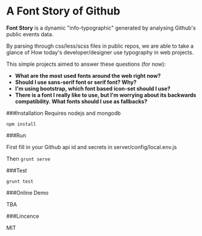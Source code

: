 A Font Story of Github
========================

**Font Story** is a dynamic "info-typographic" generated by analysing Github's public events data.

By parsing through css/less/scss files in public repos, we are able to take a glance of How today's developer/designer use typography in web projects.

This simple projects aimed to answer these questions (for now):

- **What are the most used fonts around the web right now?**
- **Should I use sans-serif font or serif font? Why?**
- **I'm using bootstrap, which font based icon-set should I use?**
- **There is a font I really like to use, but I'm worrying about its backwards compatibility. What fonts should I use as fallbacks?**


###Installation
Requires nodejs and mongodb

```npm install```

###Run

First fill in your Github api id and secrets in server/config/local.env.js

Then `grunt serve`


###Test

```grunt test```


###Online Demo

TBA

###Lincence

MIT



